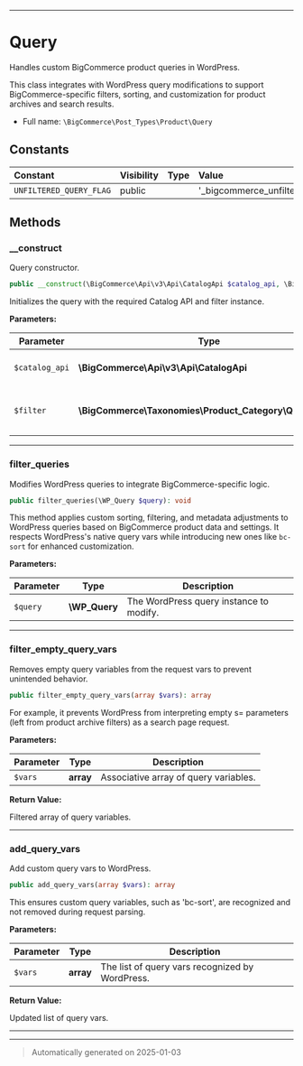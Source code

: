 ***

# Query

Handles custom BigCommerce product queries in WordPress.

This class integrates with WordPress query modifications to support BigCommerce-specific
filters, sorting, and customization for product archives and search results.

* Full name: `\BigCommerce\Post_Types\Product\Query`


## Constants

| Constant | Visibility | Type | Value |
|:---------|:-----------|:-----|:------|
|`UNFILTERED_QUERY_FLAG`|public| |&#039;_bigcommerce_unfiltered&#039;|


## Methods


### __construct

Query constructor.

```php
public __construct(\BigCommerce\Api\v3\Api\CatalogApi $catalog_api, \BigCommerce\Taxonomies\Product_Category\Query_Filter $filter): mixed
```

Initializes the query with the required Catalog API and filter instance.






**Parameters:**

| Parameter | Type | Description |
|-----------|------|-------------|
| `$catalog_api` | **\BigCommerce\Api\v3\Api\CatalogApi** | Instance of the BigCommerce Catalog API. |
| `$filter` | **\BigCommerce\Taxonomies\Product_Category\Query_Filter** | Query filter for handling visibility and customizations. |





***

### filter_queries

Modifies WordPress queries to integrate BigCommerce-specific logic.

```php
public filter_queries(\WP_Query $query): void
```

This method applies custom sorting, filtering, and metadata adjustments to WordPress queries
based on BigCommerce product data and settings. It respects WordPress's native query vars
while introducing new ones like `bc-sort` for enhanced customization.






**Parameters:**

| Parameter | Type | Description |
|-----------|------|-------------|
| `$query` | **\WP_Query** | The WordPress query instance to modify. |





***

### filter_empty_query_vars

Removes empty query variables from the request vars to prevent unintended behavior.

```php
public filter_empty_query_vars(array $vars): array
```

For example, it prevents WordPress from interpreting empty s= parameters (left from product archive filters) as a search page request.






**Parameters:**

| Parameter | Type | Description |
|-----------|------|-------------|
| `$vars` | **array** | Associative array of query variables. |


**Return Value:**

Filtered array of query variables.




***

### add_query_vars

Add custom query vars to WordPress.

```php
public add_query_vars(array $vars): array
```

This ensures custom query variables, such as 'bc-sort',
are recognized and not removed during request parsing.






**Parameters:**

| Parameter | Type | Description |
|-----------|------|-------------|
| `$vars` | **array** | The list of query vars recognized by WordPress. |


**Return Value:**

Updated list of query vars.




***


***
> Automatically generated on 2025-01-03
